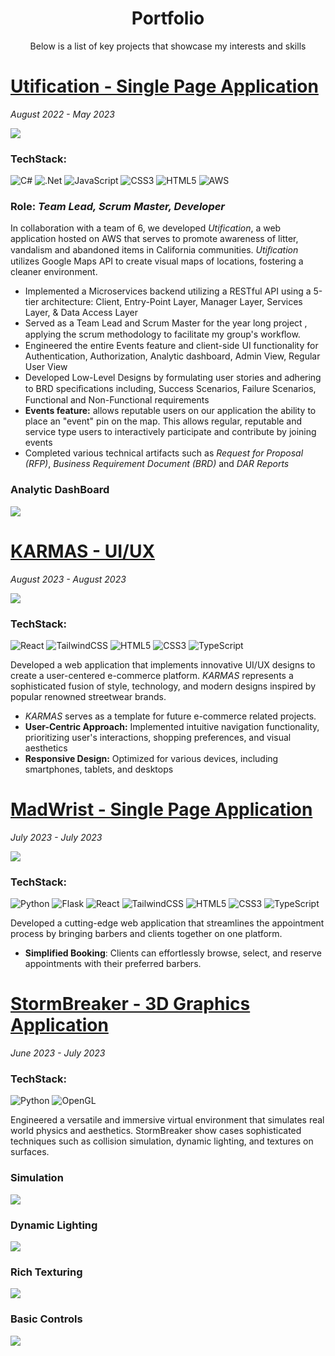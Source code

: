 <h1 align="center">Portfolio</h1>

<p align="center">Below is a list of key projects that showcase my interests and skills</p>

#

# [Utification - Single Page Application](https://github.com/JosephArmas/cecs-491A-Team-Big-Data) 
*August 2022 - May 2023*

![](https://github.com/JosephArmas/side-quest/blob/main/assets/utification-events.gif)


### **TechStack:**
![C#](https://img.shields.io/badge/c%23-%23239120.svg?style=for-the-badge&logo=c-sharp&logoColor=white) ![.Net](https://img.shields.io/badge/.NET-5C2D91?style=for-the-badge&logo=.net&logoColor=white) ![JavaScript](https://img.shields.io/badge/javascript-%23323330.svg?style=for-the-badge&logo=javascript&logoColor=%23F7DF1E) ![CSS3](https://img.shields.io/badge/css3-%231572B6.svg?style=for-the-badge&logo=css3&logoColor=white) ![HTML5](https://img.shields.io/badge/html5-%23E34F26.svg?style=for-the-badge&logo=html5&logoColor=white) ![AWS](https://img.shields.io/badge/AWS-%23FF9900.svg?style=for-the-badge&logo=amazon-aws&logoColor=white)
### **Role:** *Team Lead, Scrum Master, Developer* 

In collaboration with a team of 6, we developed *Utification*, a web application hosted on AWS that serves to promote awareness of litter,
vandalism and abandoned items in California communities. *Utiﬁcation* utilizes Google Maps API
to create visual maps of locations, fostering a cleaner environment.
- Implemented a Microservices backend utilizing a RESTful API using a 5-tier architecture:
Client, Entry-Point Layer, Manager Layer, Services Layer, & Data Access Layer
- Served as a Team Lead and Scrum Master for the year long project , applying the scrum
methodology to facilitate my group's workﬂow.
- Engineered the entire Events feature and client-side UI functionality for Authentication,
Authorization, Analytic dashboard, Admin View, Regular User View
- Developed Low-Level Designs by formulating user stories and adhering to BRD
speciﬁcations including, Success Scenarios, Failure Scenarios, Functional and
Non-Functional requirements
- **Events feature:** allows reputable users on our application the ability to place an
"event" pin on the map. This allows regular, reputable and service type users to
interactively participate and contribute by joining events
- Completed various technical artifacts such as *Request for Proposal (RFP)*, *Business
Requirement Document (BRD)* and *DAR Reports*

### Analytic DashBoard
![](https://github.com/JosephArmas/side-quest/blob/main/assets/analytic-dashboard.gif)

# [KARMAS - UI/UX](https://github.com/JosephArmas/side-quest/tree/main/karmas/SourceCode/front-end)
*August 2023 - August 2023*

![](https://github.com/JosephArmas/side-quest/blob/main/assets/karmas-demo.gif)

### **TechStack:**
  ![React](https://img.shields.io/badge/react-%2320232a.svg?style=for-the-badge&logo=react&logoColor=%2361DAFB) ![TailwindCSS](https://img.shields.io/badge/tailwindcss-%2338B2AC.svg?style=for-the-badge&logo=tailwind-css&logoColor=white) ![HTML5](https://img.shields.io/badge/html5-%23E34F26.svg?style=for-the-badge&logo=html5&logoColor=white) ![CSS3](https://img.shields.io/badge/css3-%231572B6.svg?style=for-the-badge&logo=css3&logoColor=white) ![TypeScript](https://img.shields.io/badge/typescript-%23007ACC.svg?style=for-the-badge&logo=typescript&logoColor=white)
  
Developed a web application that implements innovative UI/UX designs to create a user-centered e-commerce platform. *KARMAS* represents a sophisticated fusion of style, technology, and modern designs inspired by popular renowned streetwear brands.
- *KARMAS* serves as a template for future e-commerce related projects.
- **User-Centric Approach:** Implemented intuitive navigation functionality, prioritizing user's interactions, shopping preferences, and visual aesthetics
- **Responsive Design:** Optimized for various devices, including smartphones, tablets, and desktops

  


# [MadWrist - Single Page Application](https://github.com/JosephArmas/side-quest/tree/main/madwrist)
*July 2023 - July 2023*

![](https://github.com/JosephArmas/side-quest/blob/main/assets/wadwrist-demo.gif)

### **TechStack:**
![Python](https://img.shields.io/badge/python-3670A0?style=for-the-badge&logo=python&logoColor=ffdd54) 	![Flask](https://img.shields.io/badge/flask-%23000.svg?style=for-the-badge&logo=flask&logoColor=white) ![React](https://img.shields.io/badge/react-%2320232a.svg?style=for-the-badge&logo=react&logoColor=%2361DAFB) ![TailwindCSS](https://img.shields.io/badge/tailwindcss-%2338B2AC.svg?style=for-the-badge&logo=tailwind-css&logoColor=white) ![HTML5](https://img.shields.io/badge/html5-%23E34F26.svg?style=for-the-badge&logo=html5&logoColor=white) ![CSS3](https://img.shields.io/badge/css3-%231572B6.svg?style=for-the-badge&logo=css3&logoColor=white) ![TypeScript](https://img.shields.io/badge/typescript-%23007ACC.svg?style=for-the-badge&logo=typescript&logoColor=white) 

Developed a cutting-edge web application that streamlines the appointment process by bringing barbers and clients together on one platform.
- **Simplified Booking**: Clients can effortlessly browse, select, and reserve appointments with their preferred barbers.


# [StormBreaker - 3D Graphics Application](https://github.com/JosephArmas/side-quest/tree/main/stormbreaker)
*June 2023 - July 2023*

### **TechStack:** 


![Python](https://img.shields.io/badge/python-3670A0?style=for-the-badge&logo=python&logoColor=ffdd54) ![OpenGL](https://img.shields.io/badge/OpenGL-%23FFFFFF.svg?style=for-the-badge&logo=opengl)

Engineered a versatile and immersive virtual environment that simulates real world physics and aesthetics. StormBreaker show cases sophisticated techniques such as collision simulation, dynamic lighting, and textures on surfaces.

 ### Simulation
 ![](https://github.com/JosephArmas/side-quest/blob/main/assets/collision-simulation.gif)

### Dynamic Lighting
![](https://github.com/JosephArmas/side-quest/blob/main/assets/lighting.gif)

### Rich Texturing
![](https://github.com/JosephArmas/side-quest/blob/main/assets/hammer-drop.gif)

### Basic Controls
![](https://github.com/JosephArmas/side-quest/blob/main/assets/basic-controls.gif)





